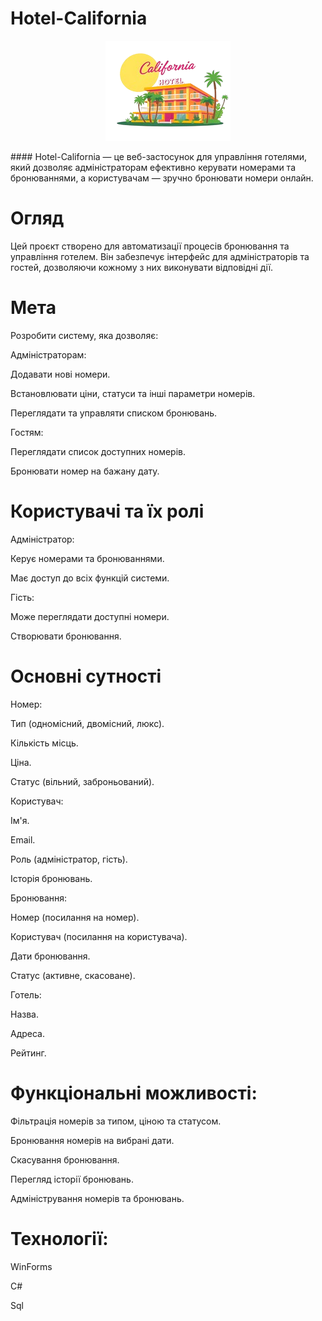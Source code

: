 # Hotel-California
<p align="center">
  <img src="HotelCalifornia/assets/photo_2025-03-15_13-57-30__1___3_-removebg-preview.png" alt="HotelCalifornia Interface" width="200"/>
</p>
#### Hotel-California — це веб-застосунок для управління готелями, який дозволяє адміністраторам ефективно керувати номерами та бронюваннями, а користувачам — зручно бронювати номери онлайн.

#  Огляд
Цей проєкт створено для автоматизації процесів бронювання та управління готелем. Він забезпечує інтерфейс для адміністраторів та гостей, дозволяючи кожному з них виконувати відповідні дії.

#  Мета
Розробити систему, яка дозволяє:

Адміністраторам:

  Додавати нові номери.

  Встановлювати ціни, статуси та інші параметри номерів.

  Переглядати та управляти списком бронювань.

Гостям:

  Переглядати список доступних номерів.

  Бронювати номер на бажану дату.

#  Користувачі та їх ролі
Адміністратор:

  Керує номерами та бронюваннями.

  Має доступ до всіх функцій системи.

Гість:

  Може переглядати доступні номери.

  Створювати бронювання.

#  Основні сутності
Номер:

  Тип (одномісний, двомісний, люкс).

  Кількість місць.

  Ціна.

  Статус (вільний, заброньований).

Користувач:

  Ім'я.

  Email.

  Роль (адміністратор, гість).

  Історія бронювань.

Бронювання:

  Номер (посилання на номер).

  Користувач (посилання на користувача).

  Дати бронювання.

  Статус (активне, скасоване).

Готель:

  Назва.

  Адреса.

  Рейтинг.

#  Функціональні можливості:

Фільтрація номерів за типом, ціною та статусом.

Бронювання номерів на вибрані дати.

Скасування бронювання.

Перегляд історії бронювань.

Адміністрування номерів та бронювань.

#  Технології:

WinForms

C#

Sql
